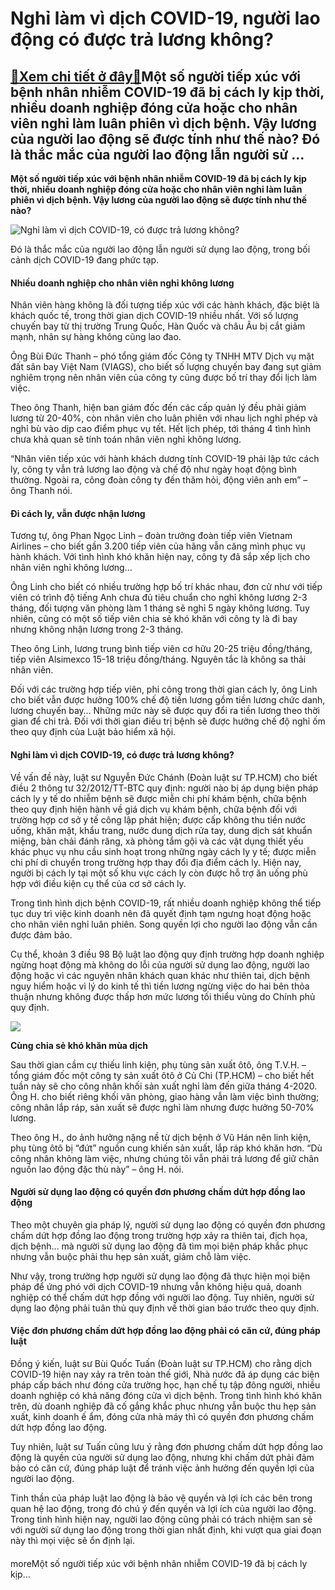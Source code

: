 Nghỉ làm vì dịch COVID-19, người lao động có được trả lương không?
==================================================================

[:gift:Xem chi tiết ở đây:gift:](https://hddtvn.com/nghi-lam-vi-dich-covid-19-nguoi-lao-dong-co-duoc-tra-luong-khong/)Một số người tiếp xúc với bệnh nhân nhiễm COVID-19 đã bị cách ly kịp thời, nhiều doanh nghiệp đóng cửa hoặc cho nhân viên nghỉ làm luân phiên vì dịch bệnh. Vậy lương của người lao động sẽ được tính như thế nào? Đó là thắc mắc của người lao động lẫn người sử …
-------------------------------------------------------------------------------------------------------------------------------------------------------------------------------------------------------------------------------------------------------------------

**Một số người tiếp xúc với bệnh nhân nhiễm COVID-19 đã bị cách ly kịp thời, nhiều doanh nghiệp đóng cửa hoặc cho nhân viên nghỉ làm luân phiên vì dịch bệnh. Vậy lương của người lao động sẽ được tính như thế nào?**


![Nghỉ làm vì dịch COVID-19, có được trả lương không?](https://hddtvn.com/wp-content/uploads/2021/01/2912_anh1_2.jpg)


Đó là thắc mắc của người lao động lẫn người sử dụng lao động, trong bối cảnh dịch COVID-19 đang phức tạp.


#### Nhiều doanh nghiệp cho nhân viên nghỉ không lương


Nhân viên hàng không là đối tượng tiếp xúc với các hành khách, đặc biệt là khách quốc tế, trong thời gian dịch COVID-19 nhiều nhất. Với số lượng chuyến bay từ thị trường Trung Quốc, Hàn Quốc và châu Âu bị cắt giảm mạnh, nhân sự hàng không cũng lao đao.


Ông Bùi Đức Thanh – phó tổng giám đốc Công ty TNHH MTV Dịch vụ mặt đất sân bay Việt Nam (VIAGS), cho biết số lượng chuyến bay đang sụt giảm nghiêm trọng nên nhân viên của công ty cũng được bố trí thay đổi lịch làm việc.


Theo ông Thanh, hiện ban giám đốc đến các cấp quản lý đều phải giảm lương từ 20-40%, còn nhân viên cho luân phiên với nhau lịch nghỉ phép và nghỉ bù vào dịp cao điểm phục vụ tết. Hết lịch phép, tới tháng 4 tình hình chưa khả quan sẽ tính toán nhân viên nghỉ không lương.


“Nhân viên tiếp xúc với hành khách dương tính COVID-19 phải lập tức cách ly, công ty vẫn trả lương lao động và chế độ như ngày hoạt động bình thường. Ngoài ra, công đoàn công ty đến thăm hỏi, động viên anh em” – ông Thanh nói.


#### **Đi cách ly, vẫn được nhận lương**


Tương tự, ông Phan Ngọc Linh – đoàn trưởng đoàn tiếp viên Vietnam Airlines – cho biết gần 3.200 tiếp viên của hãng vẫn căng mình phục vụ hành khách. Với tình hình khó khăn hiện nay, công ty đã sắp xếp lịch cho nhân viên nghỉ không lương…


Ông Linh cho biết có nhiều trường hợp bố trí khác nhau, đơn cử như với tiếp viên có trình độ tiếng Anh chưa đủ tiêu chuẩn cho nghỉ không lương 2-3 tháng, đối tượng văn phòng làm 1 tháng sẽ nghỉ 5 ngày không lương. Tuy nhiên, cũng có một số tiếp viên chia sẻ khó khăn với công ty là đi bay nhưng không nhận lương trong 2-3 tháng.


Theo ông Linh, lương trung bình tiếp viên cơ hữu 20-25 triệu đồng/tháng, tiếp viên Alsimexco 15-18 triệu đồng/tháng. Nguyên tắc là không sa thải nhân viên.


Đối với các trường hợp tiếp viên, phi công trong thời gian cách ly, ông Linh cho biết vẫn được hưởng 100% chế độ tiền lương gồm tiền lương chức danh, lương chuyến bay… Những mức này sẽ được quy đổi ra tiền lương theo thời gian để chi trả. Đối với thời gian điều trị bệnh sẽ được hưởng chế độ nghỉ ốm theo quy định của Luật bảo hiểm xã hội.


#### Nghỉ làm vì dịch COVID-19, có được trả lương không?


Về vấn đề này, luật sư Nguyễn Đức Chánh (Đoàn luật sư TP.HCM) cho biết điều 2 thông tư 32/2012/TT-BTC quy định: người nào bị áp dụng biện pháp cách ly y tế do nhiễm bệnh sẽ được miễn chi phí khám bệnh, chữa bệnh theo quy định hiện hành về giá dịch vụ khám bệnh, chữa bệnh đối với trường hợp cơ sở y tế công lập phát hiện; được cấp không thu tiền nước uống, khăn mặt, khẩu trang, nước dung dịch rửa tay, dung dịch sát khuẩn miệng, bàn chải đánh răng, xà phòng tắm gội và các vật dụng thiết yếu khác phục vụ nhu cầu sinh hoạt trong những ngày cách ly y tế; được miễn chi phí di chuyển trong trường hợp thay đổi địa điểm cách ly. Hiện nay, người bị cách ly tại một số khu vực cách ly còn được hỗ trợ ăn uống phù hợp với điều kiện cụ thể của cơ sở cách ly.


Trong tình hình dịch bệnh COVID-19, rất nhiều doanh nghiệp không thể tiếp tục duy trì việc kinh doanh nên đã quyết định tạm ngưng hoạt động hoặc cho nhân viên nghỉ luân phiên. Song quyền lợi cho người lao động vẫn cần được đảm bảo.


Cụ thể, khoản 3 điều 98 Bộ luật lao động quy định trường hợp doanh nghiệp ngừng hoạt động mà không do lỗi của người sử dụng lao động, người lao động hoặc vì các nguyên nhân khách quan khác như thiên tai, dịch bệnh nguy hiểm hoặc vì lý do kinh tế thì tiền lương ngừng việc do hai bên thỏa thuận nhưng không được thấp hơn mức lương tối thiểu vùng do Chính phủ quy định.


![](https://hddtvn.com/wp-content/uploads/2021/01/1717_r.jpg)


**Cùng chia sẻ khó khăn mùa dịch**


Sau thời gian cầm cự thiếu linh kiện, phụ tùng sản xuất ôtô, ông T.V.H. – tổng giám đốc một công ty sản xuất ôtô ở Củ Chi (TP.HCM) – cho biết hết tuần này sẽ cho công nhân khối sản xuất nghỉ làm đến giữa tháng 4-2020. Ông H. cho biết riêng khối văn phòng, giao hàng vẫn làm việc bình thường; công nhân lắp ráp, sản xuất sẽ được nghỉ làm nhưng được hưởng 50-70% lương.


Theo ông H., do ảnh hưởng nặng nề từ dịch bệnh ở Vũ Hán nên linh kiện, phụ tùng ôtô bị “đứt” nguồn cung khiến sản xuất, lắp ráp khó khăn hơn. “Dù công nhân không làm việc, nhưng chúng tôi vẫn phải trả lương để giữ chân nguồn lao động đặc thù này” – ông H. nói.


#### Người sử dụng lao động có quyền đơn phương chấm dứt hợp đồng lao động


Theo một chuyên gia pháp lý, người sử dụng lao động có quyền đơn phương chấm dứt hợp đồng lao động trong trường hợp xảy ra thiên tai, địch họa, dịch bệnh… mà người sử dụng lao động đã tìm mọi biện pháp khắc phục nhưng vẫn buộc phải thu hẹp sản xuất, giảm chỗ làm việc.


Như vậy, trong trường hợp người sử dụng lao động đã thực hiện mọi biện pháp để ứng phó với dịch COVID-19 nhưng vẫn không hiệu quả, doanh nghiệp có thể chấm dứt hợp đồng với người lao động. Tuy nhiên, người sử dụng lao động phải tuân thủ quy định về thời gian báo trước theo quy định.


#### Việc đơn phương chấm dứt hợp đồng lao động phải có căn cứ, đúng pháp luật


Đồng ý kiến, luật sư Bùi Quốc Tuấn (Đoàn luật sư TP.HCM) cho rằng dịch COVID-19 hiện nay xảy ra trên toàn thế giới, Nhà nước đã áp dụng các biện pháp cấp bách như đóng cửa trường học, hạn chế tụ tập đông người, nhiều doanh nghiệp có khả năng đóng cửa vì dịch bệnh. Trong tình hình khó khăn trên, dù doanh nghiệp đã cố gắng khắc phục nhưng vẫn buộc thu hẹp sản xuất, kinh doanh ế ẩm, đóng cửa nhà máy thì có quyền đơn phương chấm dứt hợp đồng lao động.


Tuy nhiên, luật sư Tuấn cũng lưu ý rằng đơn phương chấm dứt hợp đồng lao động là quyền của người sử dụng lao động, nhưng khi chấm dứt phải đảm bảo có căn cứ, đúng pháp luật để tránh việc ảnh hưởng đến quyền lợi của người lao động.


Tinh thần của pháp luật lao động là bảo vệ quyền và lợi ích các bên trong quan hệ lao động, trong đó chú ý đến quyền và lợi ích của người lao động. Trong tình hình hiện nay, người lao động cũng phải có trách nhiệm san sẻ với người sử dụng lao động trong thời gian nhất định, khi vượt qua giai đoạn này thì mọi việc sẽ ổn định lại.


#### 


moreMột số người tiếp xúc với bệnh nhân nhiễm COVID-19 đã bị cách ly kịp…

